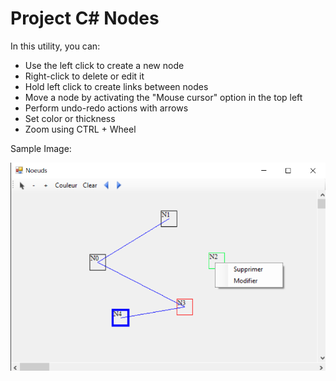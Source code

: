 # Project C# Nodes

In this utility, you can:

- Use the left click to create a new node
- Right-click to delete or edit it
- Hold left click to create links between nodes
- Move a node by activating the "Mouse cursor" option in the top left
- Perform undo-redo actions with arrows
- Set color or thickness
- Zoom using CTRL + Wheel

Sample Image:

![screen](screen.png)
